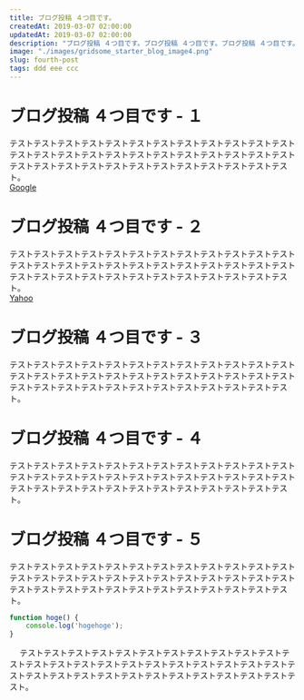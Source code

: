 ```yaml
---
title: ブログ投稿 ４つ目です。
createdAt: 2019-03-07 02:00:00
updatedAt: 2019-03-07 02:00:00
description: "ブログ投稿 ４つ目です。ブログ投稿 ４つ目です。ブログ投稿 ４つ目です。ブログ投稿 ４つ目です。ブログ投稿 ４つ目です。ブログ投稿 ４つ目です。"
image: "./images/gridsome_starter_blog_image4.png"
slug: fourth-post
tags: ddd eee ccc
---
```


# ブログ投稿 ４つ目です - １
テストテストテストテストテストテストテストテストテストテストテストテストテストテストテストテストテストテストテストテストテストテストテストテストテストテストテストテストテストテストテストテストテストテストテストテスト。  
[Google](https://www.google.co.jp/)
  
# ブログ投稿 ４つ目です - ２
テストテストテストテストテストテストテストテストテストテストテストテストテストテストテストテストテストテストテストテストテストテストテストテストテストテストテストテストテストテストテストテストテストテストテストテスト。  
[Yahoo](https://www.yahoo.co.jp/)

# ブログ投稿 ４つ目です - ３
テストテストテストテストテストテストテストテストテストテストテストテストテストテストテストテストテストテストテストテストテストテストテストテストテストテストテストテストテストテストテストテストテストテストテストテスト。  

# ブログ投稿 ４つ目です - ４
テストテストテストテストテストテストテストテストテストテストテストテストテストテストテストテストテストテストテストテストテストテストテストテストテストテストテストテストテストテストテストテストテストテストテストテスト。  

# ブログ投稿 ４つ目です - ５
テストテストテストテストテストテストテストテストテストテストテストテストテストテストテストテストテストテストテストテストテストテストテストテストテストテストテストテストテストテストテストテストテストテストテストテスト。  


```javascript
function hoge() {
    console.log('hogehoge');
}
```
 　
テストテストテストテストテストテストテストテストテストテストテストテストテストテストテストテストテストテストテストテストテストテストテストテストテストテストテストテストテストテストテストテストテストテストテストテスト。  
